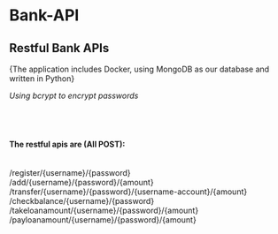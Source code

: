 # Bank-API

<b><h2>Restful Bank APIs</h2></b>
{The application includes Docker, using MongoDB as our database and written in Python}

*Using bcrypt to encrypt passwords*
<br>
<br>
<br>
<br>
<b><h4>The restful apis are (All POST):</h4></b><br>
/register/{username}/{password}<br>
/add/{username}/{password}/{amount}<br>
/transfer/{username}/{password}/{username-account}/{amount} <br>
/checkbalance/{username}/{password}<br>
/takeloanamount/{username}/{password}/{amount} <br>
/payloanamount/{username}/{password}/{amount}<br>
